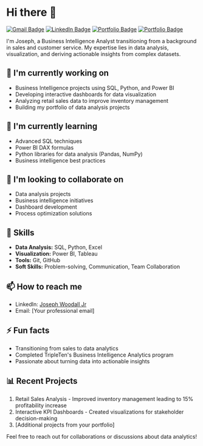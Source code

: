 # Hi there 👋

[![Gmail Badge](https://img.shields.io/badge/-josephdwoodall@gmail.com-c14438?style=flat&logo=Gmail&logoColor=white)](mailto:josephdwoodall@gmail.com)
[![LinkedIn Badge](https://img.shields.io/badge/-LinkedIn-blue?style=flat&logo=Linkedin&logoColor=white)](https://www.linkedin.com/in/joseph-woodall-373363161/)
[![Portfolio Badge](https://img.shields.io/badge/Portfolio-Projects-green)](https://github.com/Joseph-Woodall?tab=repositories)
[![Portfolio Badge](https://img.shields.io/badge/Portfolio-Projects-green)](https://github.com/Joseph-Woodall?tab=repositories)


I'm Joseph, a Business Intelligence Analyst transitioning from a background in sales and customer service. My expertise lies in data analysis, visualization, and deriving actionable insights from complex datasets.

## 🔭 I'm currently working on
- Business Intelligence projects using SQL, Python, and Power BI
- Developing interactive dashboards for data visualization
- Analyzing retail sales data to improve inventory management
- Building my portfolio of data analysis projects

## 🌱 I'm currently learning
- Advanced SQL techniques
- Power BI DAX formulas
- Python libraries for data analysis (Pandas, NumPy)
- Business intelligence best practices

## 👯 I'm looking to collaborate on
- Data analysis projects
- Business intelligence initiatives
- Dashboard development
- Process optimization solutions

## 💼 Skills
- **Data Analysis:** SQL, Python, Excel
- **Visualization:** Power BI, Tableau
- **Tools:** Git, GitHub
- **Soft Skills:** Problem-solving, Communication, Team Collaboration

## 📫 How to reach me
- LinkedIn: [Joseph Woodall Jr](https://www.linkedin.com/in/joseph-woodall-jr/)
- Email: [Your professional email]

## ⚡ Fun facts
- Transitioning from sales to data analytics
- Completed TripleTen's Business Intelligence Analytics program
- Passionate about turning data into actionable insights

## 📊 Recent Projects
1. Retail Sales Analysis - Improved inventory management leading to 15% profitability increase
2. Interactive KPI Dashboards - Created visualizations for stakeholder decision-making
3. [Additional projects from your portfolio]

Feel free to reach out for collaborations or discussions about data analytics!
